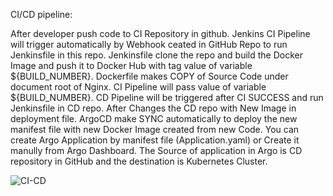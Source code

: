 CI/CD pipeline:

After developer push code to CI Repository in github.
Jenkins CI Pipeline will trigger automatically by Webhook ceated in GitHub Repo to run Jenkinsfile in this repo.
Jenkinsfile clone the repo and build the Docker Image and push it to Docker Hub with tag value of variable ${BUILD_NUMBER}.
Dockerfile makes COPY of Source Code under document root of Nginx.
CI Pipeline will pass value of variable ${BUILD_NUMBER}.
CD Pipeline will be triggered after CI SUCCESS and run Jenkinsfile in CD repo.
After Changes the CD repo with New Image in deployment file.
ArgoCD make SYNC automatically to deploy the new manifest file with new Docker Image created from new Code.
You can create Argo Application by manifest file (Application.yaml) or Create it manully from Argo Dashboard.
The Source of application in Argo is CD repository in GitHub and the destination is Kubernetes Cluster.

![CI-CD](https://github.com/MahmoudG27/CI-APP/assets/133862420/01cecac8-8396-4424-a404-70a5d74b9b55)
